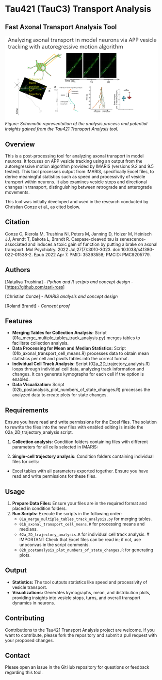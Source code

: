# Tau421 (TauC3) Transport Analysis 

## Fast Axonal Transport Analysis Tool

![Analysis Description](analysis_description.png?raw=true)
*Figure: Schematic representation of the analysis process and potential insights gained from the Tau421 Transport Analysis tool.*

## Overview
This is a post-processing tool for analyzing axonal transport in model neurons. It focuses on APP vesicle tracking using an output from the autoregressive motion algorithm provided by IMARIS (versions 9.2 and 9.5 tested). This tool processes output from IMARIS, specifically Excel files, to derive meaningful statistics such as speed and processivity of vesicle transport within neurons. It also examines vesicle stops and directional changes in transport, distinguishing between retrograde and anterograde movements.

This tool was initially developed and used in the research conducted by Christian Conze et al., as cited below.

## Citation
Conze C, Rierola M, Trushina NI, Peters M, Janning D, Holzer M, Heinisch JJ, Arendt T, Bakota L, Brandt R. Caspase-cleaved tau is senescence-associated and induces a toxic gain of function by putting a brake on axonal transport. Mol Psychiatry. 2022 Jul;27(7):3010-3023. doi: 10.1038/s41380-022-01538-2. Epub 2022 Apr 7. PMID: 35393558; PMCID: PMC9205779.

## Authors
[Nataliya Trushina] - *Python and R scripts and concept design* - [https://github.com/zari-ross]

[Christian Conze] - *IMARIS analysis and concept design*

[Roland Brandt] - *Concept proof*

## Features
- **Merging Tables for Collection Analysis:** Script (01a_merge_multiple_tables_track_analysis.py) merges tables to facilitate collection analysis.
- **Data Processing for Mean and Median Statistics:** Script (01b_axonal_transport_cell_means.R) processes data to obtain mean statistics per cell and pivots tables into the correct format.
- **Individual Cell Track Analysis:** Script (02a_2D_trajectory_analysis.R) loops through individual cell data, analyzing track information and changes. It can generate kymographs for each cell if the option is enabled.
- **Data Visualization:** Script (02b_postanalysis_plot_numbers_of_state_changes.R) processes the analyzed data to create plots for state changes.

## Requirements
Ensure you have read and write permissions for the Excel files. The solution to rewrite the files into the new files with enabled editing is inside the 02a_2D_trajectory_analysis script.

01. **Collection analysis:** Condition folders containing files with different parameters for all cells selected in IMARIS:

02. **Single-cell trajectory analysis:** Condition folders containing individual files for cells:
   - Excel tables with all parameters exported together.
   Ensure you have read and write permissions for these files.

## Usage
1. **Prepare Data Files:** Ensure your files are in the required format and placed in condition folders.
2. **Run Scripts:** Execute the scripts in the following order:
   - `01a_merge_multiple_tables_track_analysis.py` for merging tables.
   - `01b_axonal_transport_cell_means.R` for processing means and medians.
   - `02a_2D_trajectory_analysis.R` for individual cell track analysis.  # IMPORTANT Check that Excel files can be read in; if not, use unoconvas in the script comments.
   - `02b_postanalysis_plot_numbers_of_state_changes.R` for generating plots.

## Output
- **Statistics:** The tool outputs statistics like speed and processivity of vesicle transport.
- **Visualizations:** Generates kymographs, mean, and distribution plots, providing insights into vesicle stops, turns, and overall transport dynamics in neurons.

## Contributing
Contributions to the Tau421 Transport Analysis project are welcome. If you want to contribute, please fork the repository and submit a pull request with your proposed changes.

## Contact
Please open an issue in the GitHub repository for questions or feedback regarding this tool. 


